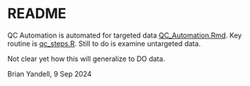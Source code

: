 # README

QC Automation is automated for targeted data
[QC_Automation.Rmd](https://github.com/byandell/metabr/blob/master/QC_Automation.Rmd).
Key routine is [qc_steps.R](https://github.com/byandell/metabr/blob/master/R/qc_steps.R).
Still to do is examine untargeted data.

Not clear yet how this will generalize to DO data.

Brian Yandell, 9 Sep 2024
